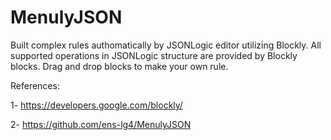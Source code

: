 MenulyJSON
==============
Built complex rules authomatically by JSONLogic editor utilizing Blockly. All supported operations in JSONLogic structure are provided by Blockly blocks. Drag and drop blocks to make your own rule.

References:

1- https://developers.google.com/blockly/

2- https://github.com/ens-lg4/MenulyJSON

